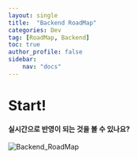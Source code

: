 ```yaml
---
layout: single
title:  "Backend RoadMap"
categories: Dev
tag: [RoadMap, Backend]
toc: true
author_profile: false
sidebar:
    nav: "docs"
---
```


# Start!

#### 실시간으로 반영이 되는 것을 볼 수 있나요?

![Backend_RoadMap](../../images/2025-02-05-first/Backend_RoadMap.jpg)
